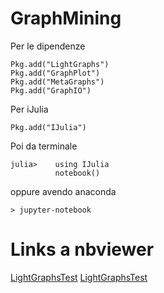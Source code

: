# GraphMining

Per le dipendenze
```
Pkg.add("LightGraphs")
Pkg.add("GraphPlot")
Pkg.add("MetaGraphs")
Pkg.add("GraphIO")
```

Per iJulia

```
Pkg.add("IJulia")
```

Poi da terminale

```
julia>    using IJulia
          notebook()
```

oppure avendo anaconda
```
> jupyter-notebook
```
# Links a nbviewer
[LightGraphsTest](http://nbviewer.jupyter.org/github/mameli/GraphMining/blob/master/LightGraphsTest.ipynb)
[LightGraphsTest](http://nbviewer.jupyter.org/github/mameli/GraphMining/blob/master/DijkstraN.ipynb)
